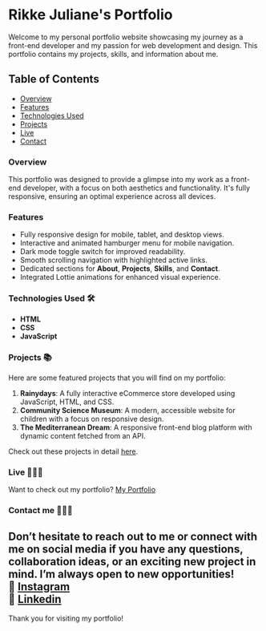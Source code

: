 # Rikke Juliane's Portfolio  
Welcome to my personal portfolio website showcasing my journey as a front-end developer and my passion for web development and design. This portfolio contains my projects, skills, and information about me.

## Table of Contents  
- [Overview](#overview)
- [Features](#features)
- [Technologies Used](#technologies-used)
- [Projects](#projects)
- [Live](#live)
- [Contact](#contact)

### Overview  
This portfolio was designed to provide a glimpse into my work as a front-end developer, with a focus on both aesthetics and functionality. It's fully responsive, ensuring an optimal experience across all devices.

### Features  
- Fully responsive design for mobile, tablet, and desktop views.
- Interactive and animated hamburger menu for mobile navigation.
- Dark mode toggle switch for improved readability.
- Smooth scrolling navigation with highlighted active links.
- Dedicated sections for **About**, **Projects**, **Skills**, and **Contact**.
- Integrated Lottie animations for enhanced visual experience.
  
### Technologies Used 🛠️   
- **HTML**
- **CSS**
- **JavaScript**

  
### Projects 📚
Here are some featured projects that you will find on my portfolio:
1. **Rainydays**: A fully interactive eCommerce store developed using JavaScript, HTML, and CSS.
2. **Community Science Museum**: A modern, accessible website for children with a focus on responsive design.
3. **The Mediterranean Dream**: A responsive front-end blog platform with dynamic content fetched from an API.

Check out these projects in detail [here](https://rikkejuliane.netlify.app/portfolio.html#projects).

### Live 👩🏽‍💻  
Want to check out my portfolio? 
[My Portfolio](https://rikkejuliane.netlify.app/)


### Contact me 🙋🏽‍♀️  
Don’t hesitate to reach out to me or connect with me on social media if you have any questions, collaboration ideas, or an exciting new project in mind. I’m always open to new opportunities!   
🩷 [Instagram](https://www.instagram.com/rikkejuliane/)  
💙 [Linkedin](https://www.linkedin.com/in/rikkejuliane/)  
---

Thank you for visiting my portfolio!
